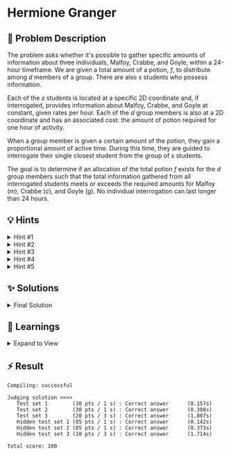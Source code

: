 # Hermione Granger

## 📝 Problem Description

The problem asks whether it's possible to gather specific amounts of information about three individuals, Malfoy, Crabbe, and Goyle, within a 24-hour timeframe. We are given a total amount of a potion, $f$, to distribute among $d$ members of a group. There are also $s$ students who possess information.

Each of the $s$ students is located at a specific 2D coordinate and, if interrogated, provides information about Malfoy, Crabbe, and Goyle at constant, given rates per hour. Each of the $d$ group members is also at a 2D coordinate and has an associated cost: the amount of potion required for one hour of activity.

When a group member is given a certain amount of the potion, they gain a proportional amount of active time. During this time, they are guided to interrogate their single closest student from the group of $s$ students.

The goal is to determine if an allocation of the total potion $f$ exists for the $d$ group members such that the total information gathered from all interrogated students meets or exceeds the required amounts for Malfoy ($m$), Crabbe ($c$), and Goyle ($g$). No individual interrogation can last longer than 24 hours.

## 💡 Hints

<details>

<summary>Hint #1</summary>

This problem naturally splits into two distinct stages. First, you must determine which Slytherin student each DA member will interrogate. Second, you need to decide how to allocate resources to meet the information requirements. Each stage requires a different technique, can you identify which tools are best suited for each?

</details>

<details>

<summary>Hint #2</summary>

To efficiently assign each DA member to their closest Slytherin, consider using Delaunay Triangulation.

</details>

<details>

<summary>Hint #3</summary>

Once the mapping is established, the problem becomes one of resource allocation under linear constraints. This is a classic scenario for Linear Programming (LP): you need to decide how much time to spend interrogating each Slytherin, subject to potion and time limits, and information requirements.

</details>

<details>

<summary>Hint #4</summary>

The key modeling trick is to let $x_i$ be the number of hours Slytherin student $i$ is interrogated. Other choices, like the amount of potion per DA member or the time per DA member, lead to complicated constraints or slow LPs. Using hours per Slytherin as variables makes the constraints simple and efficient.

</details>

<details>

<summary>Hint #5</summary>

To keep the LP efficient, only create variables for Slytherins who are actually interrogated. If you create a variable for every Slytherin in the input, even those who are never assigned to any DA member, your LP will have many unnecessary variables—this can make it much slower or even infeasible for large inputs. Instead, re-index the variables so that each one corresponds only to a Slytherin who is actually interrogated by at least one DA member. This way, the LP solver only needs to consider the relevant variables, which greatly improves performance and avoids wasting memory and computation on unused variables.

</details>

## ✨ Solutions

<details>

<summary>Final Solution</summary>

This problem can be decomposed into two main parts. First, we have a geometric subproblem: for each DA member, we must identify the Slytherin student they will interrogate. Second, we have a resource allocation subproblem: we must decide how to distribute the Felix Felicis to gather the required information.

### Part 1: Finding the Closest Slytherin

To efficiently determine the closest Slytherin student for each DA member, we construct a **Delaunay triangulation** using the Slytherin students' coordinates. For each DA member's position, we can directly query the triangulation to identify their unique closest Slytherin student. This approach ensures that the mapping from DA members to Slytherins is computed efficiently, even for large input sizes.

### Part 2: Resource Allocation via Linear Programming

Once we have this mapping, the problem becomes one of optimally allocating our resources (Felix Felicis and time) to meet a set of goals (information thresholds). This is a classic scenario for **Linear Programming (LP)**. We need to determine if a *feasible* solution exists that satisfies all constraints.

1.  **Variables:** The most critical step is defining the variables. A natural choice is to let the variable $x_i$ represent the total time (in hours) that Slytherin student $i$ is interrogated. This choice simplifies the formulation of the constraints.

2.  **Cost Simplification:** Multiple DA members might have the same Slytherin as their closest one. For a given Slytherin $i$, if several DA members can interrogate them, it is always optimal to use the DA member with the lowest Felix Felicis cost per hour. Therefore, for each Slytherin $i$ who is the target of at least one DA member, we can determine a single minimum cost, $\text{cost}_i$, required to interrogate them for one hour. Slytherins who are not the closest to any DA member can also be ignored.

3.  **Constraints:** With the variables $x_i$ and costs $\text{cost}_i$ defined, we can formulate the constraints:

    *   **Time Limit:** Each Slytherin can be interrogated for at most 24 hours.
        $0 \le x_i \le 24$ for each active Slytherin $i$.

    *   **Felix Felicis Budget:** The total amount of potion used cannot exceed the available amount, $f$. The potion cost for interrogating Slytherin $i$ for $x_i$ hours is $x_i \cdot \text{cost}_i$. Therefore the constraint to not exceed the budget over all DA students is:
        $$\sum_{i} x_i \cdot \text{cost}_i \le f$$

    *   **Information Requirements:** The total information gathered for each of Malfoy, Crabbe, and Goyle must meet the minimum thresholds $m$, $c$, and $g$. Let $(m_i, c_i, g_i)$ be the information rates for Slytherin $i$.
        *   $\sum_{i} x_i \cdot m_i \ge m$
        *   $\sum_{i} x_i \cdot c_i \ge c$
        *   $\sum_{i} x_i \cdot g_i \ge g$

We are not trying to maximize or minimize any particular value, we only need to know if there exists any set of values for $x_i$ that satisfies all these constraints simultaneously. This is a **feasibility problem**.

#### Implementation Detail: Variable Indexing

This solution is semantically already correct, but depending on how it is implemented it might bee too slow.
What is important is that we do not use the “raw” index of each Slytherin $s \leq 10 ^9$, as this can get up to $10^9$. This is because not all Slytherins are interrogated making some variables $x_i$ unnecessary, but they still impact the run time. Therefore we need to remove these uninterrogated Slytherins.


### Code
```cpp
#include<iostream>
#include<vector>
#include<cmath>
#include<map>

#include <CGAL/Exact_predicates_inexact_constructions_kernel.h>
#include <CGAL/Triangulation_vertex_base_with_info_2.h>
#include <CGAL/Delaunay_triangulation_2.h>

#include <CGAL/QP_models.h>
#include <CGAL/QP_functions.h>
#include <CGAL/Gmpz.h>
#include <iomanip>


typedef CGAL::Exact_predicates_inexact_constructions_kernel K;
typedef CGAL::Triangulation_vertex_base_with_info_2<int, K> Vb;
typedef CGAL::Triangulation_data_structure_2<Vb>            Tds;
typedef CGAL::Delaunay_triangulation_2<K, Tds>              Triangulation;

typedef int IT;
typedef CGAL::Gmpz ET;
typedef CGAL::Quadratic_program<IT> Program;
typedef CGAL::Quadratic_program_solution<ET> Solution;

typedef K::Point_2 Point;
typedef std::pair<Point, int> IPoint;

template<typename T>
std::ostream& operator<<(std::ostream &os, const CGAL::Quadratic_program<T> &lp) {
    os << "minimize:\n";
    bool before = false;
    for(int j=0; j<lp.get_n(); j++) {
        T val = *(lp.get_c()+j);
        if(val != 0) {
            if(before)
                os << " + ";
            os << val << " * x" << j;
            before = true;
        }
    }
    if(lp.get_c0() != 0) {
        os << " + " << lp.get_c0();
    }
    os << std::endl << "where\n";
    for(int i=0; i<lp.get_m(); i++) {
        for(int j=0; j<lp.get_n(); j++) {
            os << std::setw(4) << *(*(lp.get_a()+j)+i);
        }
        os << std::setw(4) << "|";
        auto rel = *(lp.get_r()+i);
        os << std::setw(4) << ((rel == CGAL::SMALLER) ? "<=" : ((rel == CGAL::LARGER) ? ">=" : "==")) << " ";
        os << *(lp.get_b()+i);
        os << std::endl;
    }
    return os;
}

void solve() {
  // std::cout << "======================================================" << std::endl;
  // ===== READ INPUT =====
  int f, m, c, g, d, s; std::cin >> f >> m >> c >> g >> d >> s;
  
  std::vector<IPoint> slytherin_positions; slytherin_positions.reserve(s);
  std::vector<std::vector<int>> info_amounts(s, std::vector<int>(3));
  for(int i = 0; i < s; ++i) {
    int x, y; std::cin >> x >> y >> info_amounts[i][0] >> info_amounts[i][1] >> info_amounts[i][2];
    slytherin_positions.emplace_back(Point(x, y), i);
  }
  
  std::vector<Point> da_positions; da_positions.reserve(d);
  std::vector<int> required_ff(d);
  for(int i = 0; i < d; ++i) {
    int x, y;  std::cin >> x >> y >> required_ff[i];
    da_positions.emplace_back(x, y);
  }
  
  // ===== SOLVE =====
  // === Find nearest Slytherin for each DA member ===
  Triangulation t;
  t.insert(slytherin_positions.begin(), slytherin_positions.end());
  
  // Find smallest amount of FF per hour for each slytherin
  std::map<int, int> slytherin_to_min_ff;
  for(int i = 0; i < d; ++i) {
    int slytherin = t.nearest_vertex(da_positions[i])->info();
    
    if(slytherin_to_min_ff.find(slytherin) == slytherin_to_min_ff.end()) {
      slytherin_to_min_ff[slytherin] = required_ff[i];
    } else {
      slytherin_to_min_ff[slytherin] = std::min(slytherin_to_min_ff[slytherin], required_ff[i]);
    }
  }
  
  // === Construct LP ===
  // Variables: x_i time (hours) Slytherin i is interrogated for
  // Minimum: 0 Maximum: 24
  Program lp (CGAL::SMALLER, true, 0, true, 24); 
  
  // Set constraints
  int var_idx = 0;
  for(auto iter = slytherin_to_min_ff.begin(); iter != slytherin_to_min_ff.end(); ++iter) {
    int slytherin = iter->first;
    int ff = iter->second;
    
    // Constraint that amount of distributed FF does not exceed amount of available FF
    lp.set_a(var_idx, 0, ff);
    
    // Constraint that enough information is acquired about all 3 targets
    lp.set_a(var_idx, 1, -info_amounts[slytherin][0]);
    lp.set_a(var_idx, 2, -info_amounts[slytherin][1]);
    lp.set_a(var_idx, 3, -info_amounts[slytherin][2]);
    
    var_idx++;
  }
  lp.set_b(0, f);
  lp.set_b(1, -m);
  lp.set_b(2, -c);
  lp.set_b(3, -g);
  
  // === SOLVE LP ===
  Solution solution = CGAL::solve_linear_program(lp, ET());
  
  // === OUTPUT ===
  if (solution.is_infeasible()) {
    std::cout << "H" << std::endl;
  } else {
    std::cout << "L" << std::endl;
  }
}

int main() {
  std::ios_base::sync_with_stdio(false);
  
  int n_tests; std::cin >> n_tests;
  while(n_tests--) {
    solve();
  }
}
```
</details>

## 🧠 Learnings

<details> 

<summary> Expand to View </summary>

- CGAL creates all intermediate variables, e.g. if you create variable 1000 but the previous highest you had was 100, all 900 variables in between are also created, greaetly impacting run time.

</details>

## ⚡ Result

```plaintext
Compiling: successful

Judging solution >>>>
   Test set 1        (30 pts / 1 s) : Correct answer      (0.157s)
   Test set 2        (30 pts / 1 s) : Correct answer      (0.388s)
   Test set 3        (20 pts / 3 s) : Correct answer      (1.807s)
   Hidden test set 1 (05 pts / 1 s) : Correct answer      (0.142s)
   Hidden test set 2 (05 pts / 1 s) : Correct answer      (0.373s)
   Hidden test set 3 (10 pts / 3 s) : Correct answer      (1.714s)

Total score: 100
```